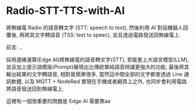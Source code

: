 # Radio-STT-TTS-with-AI
將無線電 Radio 的語音轉文字 (STT: speech to text), 然後利用 AI 對話機器人回覆後, 再將其文字轉語音 (TSS: text to speec), 並且透過電路發送回無線電上.

前言: ..

採用邊緣運算(Edge AI)將無線電的語音轉文字(STT), 若能套上大語言模型(LLM), 並且加上提示語模版(Prompt)展現出比傳統單純語音辨識更強大的功能, 最後將其輸出結果的文字轉語音, 相對是簡單很多, 當然這中間全部的文字都會透過 Line 通訊軟體, 以及 MQTT + NodeRed 實現在手機或者網頁上之外, 也同步會利用電路將語音發送回到無線電上.

這裡有一個很重要的問題是 Edge AI 需要靠aa

